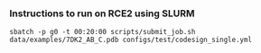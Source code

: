 ### Instructions to run on RCE2 using SLURM
```
sbatch -p g0 -t 00:20:00 scripts/submit_job.sh data/examples/7DK2_AB_C.pdb configs/test/codesign_single.yml
```